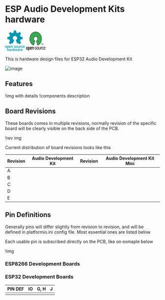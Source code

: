 # ESP Audio Development Kits hardware 

![Open Source Hardware](/doc/images/open-source-hardware-logo.png)
![Open Source Software](/doc/images/open-source-software-logo.png)

This is hardware design files for ESP32 Audio Development Kit

![image](https://user-images.githubusercontent.com/5459747/158466512-df669764-af58-40e1-a43f-441dc81c687c.png)

## Features

!img with details
!components description 

## Board Revisions

These boards comes in multiple revisions, normally revision of the specific board will be clearly visible on the back side of the PCB.

!rev img

Current distribution of board revisions looks like this

| Revision | Audio Development Kit | Revision | Audio Development Kit Mini  |
|----|----|----|----|
| A |  | | |
| B |  | | |
| C |  | | |
| D |  | | |
| E |  | | |

## Pin Definitions

Generally pins will differ slightly from revision to revision, and will be defined in platformio.ini config file. Most essential ones are listed below

Each usable pin is subscribed directly on the PCB, like on exmaple below

!img

### ESP8266 Development Boards

### ESP32 Development Boards

| PIN DEF | IO | G, H | J
|----|----|----|----|
|  | | | |

